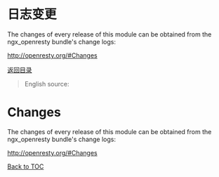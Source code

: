 日志变更
=======

The changes of every release of this module can be obtained from the ngx_openresty bundle's change logs:

<http://openresty.org/#Changes>

[返回目录](#table-of-contents)

> English source:

Changes
=======

The changes of every release of this module can be obtained from the ngx_openresty bundle's change logs:

<http://openresty.org/#Changes>

[Back to TOC](#table-of-contents)
